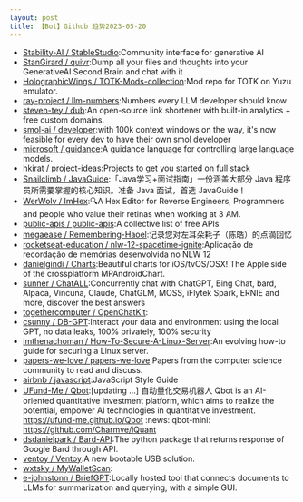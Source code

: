 ```yaml
---
layout: post
title: 【Bot】Github 趋势2023-05-20
---
```


* [Stability-AI / StableStudio](https://github.com/Stability-AI/StableStudio):Community interface for generative AI
* [StanGirard / quivr](https://github.com/StanGirard/quivr):Dump all your files and thoughts into your GenerativeAI Second Brain and chat with it
* [HolographicWings / TOTK-Mods-collection](https://github.com/HolographicWings/TOTK-Mods-collection):Mod repo for TOTK on Yuzu emulator.
* [ray-project / llm-numbers](https://github.com/ray-project/llm-numbers):Numbers every LLM developer should know
* [steven-tey / dub](https://github.com/steven-tey/dub):An open-source link shortener with built-in analytics + free custom domains.
* [smol-ai / developer](https://github.com/smol-ai/developer):with 100k context windows on the way, it's now feasible for every dev to have their own smol developer
* [microsoft / guidance](https://github.com/microsoft/guidance):A guidance language for controlling large language models.
* [hkirat / project-ideas](https://github.com/hkirat/project-ideas):Projects to get you started on full stack
* [Snailclimb / JavaGuide](https://github.com/Snailclimb/JavaGuide):「Java学习+面试指南」一份涵盖大部分 Java 程序员所需要掌握的核心知识。准备 Java 面试，首选 JavaGuide！
* [WerWolv / ImHex](https://github.com/WerWolv/ImHex):🔍A Hex Editor for Reverse Engineers, Programmers and people who value their retinas when working at 3 AM.
* [public-apis / public-apis](https://github.com/public-apis/public-apis):A collective list of free APIs
* [megaease / Remembering-Haoel](https://github.com/megaease/Remembering-Haoel):记录您对左耳朵耗子（陈皓）的点滴回忆
* [rocketseat-education / nlw-12-spacetime-ignite](https://github.com/rocketseat-education/nlw-12-spacetime-ignite):Aplicação de recordação de memórias desenvolvida no NLW 12
* [danielgindi / Charts](https://github.com/danielgindi/Charts):Beautiful charts for iOS/tvOS/OSX! The Apple side of the crossplatform MPAndroidChart.
* [sunner / ChatALL](https://github.com/sunner/ChatALL):Concurrently chat with ChatGPT, Bing Chat, bard, Alpaca, Vincuna, Claude, ChatGLM, MOSS, iFlytek Spark, ERNIE and more, discover the best answers
* [togethercomputer / OpenChatKit](https://github.com/togethercomputer/OpenChatKit):
* [csunny / DB-GPT](https://github.com/csunny/DB-GPT):Interact your data and environment using the local GPT, no data leaks, 100% privately, 100% security
* [imthenachoman / How-To-Secure-A-Linux-Server](https://github.com/imthenachoman/How-To-Secure-A-Linux-Server):An evolving how-to guide for securing a Linux server.
* [papers-we-love / papers-we-love](https://github.com/papers-we-love/papers-we-love):Papers from the computer science community to read and discuss.
* [airbnb / javascript](https://github.com/airbnb/javascript):JavaScript Style Guide
* [UFund-Me / Qbot](https://github.com/UFund-Me/Qbot):[updating ...] 自动量化交易机器人 Qbot is an AI-oriented quantitative investment platform, which aims to realize the potential, empower AI technologies in quantitative investment. https://ufund-me.github.io/Qbot :news: qbot-mini: https://github.com/Charmve/iQuant
* [dsdanielpark / Bard-API](https://github.com/dsdanielpark/Bard-API):The python package that returns response of Google Bard through API.
* [ventoy / Ventoy](https://github.com/ventoy/Ventoy):A new bootable USB solution.
* [wxtsky / MyWalletScan](https://github.com/wxtsky/MyWalletScan):
* [e-johnstonn / BriefGPT](https://github.com/e-johnstonn/BriefGPT):Locally hosted tool that connects documents to LLMs for summarization and querying, with a simple GUI.
